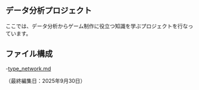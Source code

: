 ## データ分析プロジェクト
ここでは、データ分析からゲーム制作に役立つ知識を学ぶプロジェクトを行なっています。

## ファイル構成
-[type_network.md](type_network.md/)

（最終編集日：2025年9月30日）

